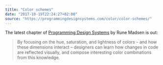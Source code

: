 ```yaml
---
title: "Color schemes"
date: "2017-10-19T22:24:27+02:00"
source: "https://programmingdesignsystems.com/color/color-schemes/"
---
```


The latest chapter of [Programming Design Systems](https://programmingdesignsystems.com) by Rune Madsen is out:

> By focusing on the hue, saturation, and lightness of colors – and how these dimensions interact – designers can learn how changes in code are reflected visually, and compose interesting color combinations from this knowledge.

